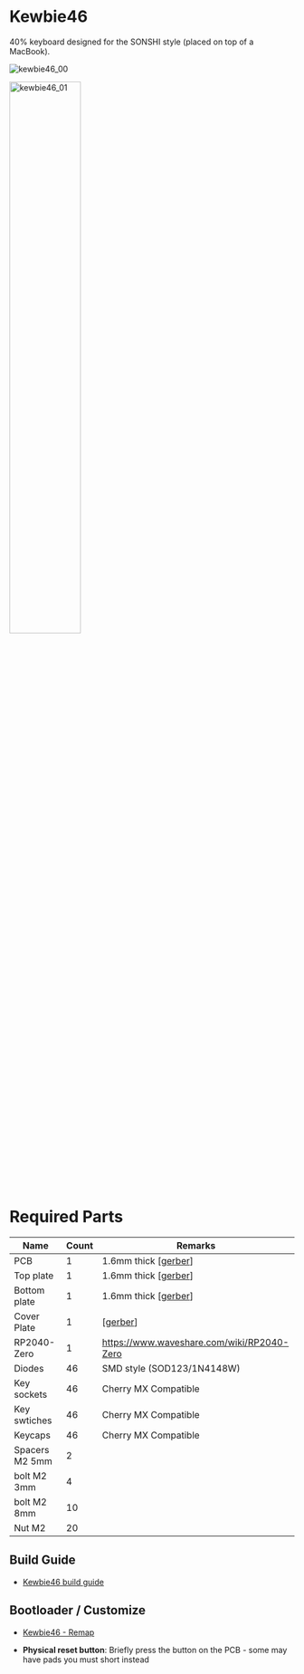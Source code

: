 # Kewbie46

40% keyboard designed for the SONSHI style (placed on top of a MacBook).

![kewbie46_00](https://i.imgur.com/eWcHN0J.png)

<img src="https://i.imgur.com/OsmuWYN.png" alt="kewbie46_01" width="50%" />

# Required Parts

|Name|Count|Remarks|
|---|--|--|
|PCB|1|1.6mm thick [[gerber](gerber/kewbie46/jlcpcb)]|
|Top plate|1|1.6mm thick [[gerber](gerber/kewbie46/jlcpcb)]|
|Bottom plate|1|1.6mm thick [[gerber](gerber/kewbie46/jlcpcb)]|
|Cover Plate|1|[[gerber](gerber/kewbie46/jlcpcb)]|
|RP2040-Zero|1|https://www.waveshare.com/wiki/RP2040-Zero|
|Diodes|46|SMD style (SOD123/1N4148W)|
|Key sockets|46| Cherry MX Compatible|
|Key swtiches|46|Cherry MX Compatible|
|Keycaps|46|Cherry MX Compatible|
|Spacers M2 5mm|2|
|bolt M2 3mm|4|
|bolt M2 8mm|10|
|Nut M2|20|

## Build Guide

* [Kewbie46 build guide](guide)

## Bootloader / Customize

* [Kewbie46 - Remap](https://remap-keys.app/catalog/hTfNsK0O3Sb1Jaafdm3x)

* **Physical reset button**: Briefly press the button on the PCB - some may have pads you must short instead

